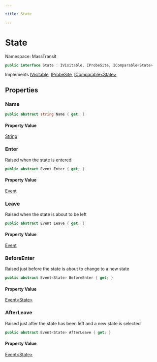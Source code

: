 ```yaml
---

title: State

---
```


# State

Namespace: MassTransit

```csharp
public interface State : IVisitable, IProbeSite, IComparable<State>
```

Implements [IVisitable](../masstransit/ivisitable), [IProbeSite](../masstransit/iprobesite), [IComparable\<State\>](https://learn.microsoft.com/en-us/dotnet/api/system.icomparable-1)

## Properties

### **Name**

```csharp
public abstract string Name { get; }
```

#### Property Value

[String](https://learn.microsoft.com/en-us/dotnet/api/system.string)<br/>

### **Enter**

Raised when the state is entered

```csharp
public abstract Event Enter { get; }
```

#### Property Value

[Event](../masstransit/event)<br/>

### **Leave**

Raised when the state is about to be left

```csharp
public abstract Event Leave { get; }
```

#### Property Value

[Event](../masstransit/event)<br/>

### **BeforeEnter**

Raised just before the state is about to change to a new state

```csharp
public abstract Event<State> BeforeEnter { get; }
```

#### Property Value

[Event\<State\>](../masstransit/event-1)<br/>

### **AfterLeave**

Raised just after the state has been left and a new state is selected

```csharp
public abstract Event<State> AfterLeave { get; }
```

#### Property Value

[Event\<State\>](../masstransit/event-1)<br/>
